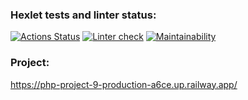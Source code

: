### Hexlet tests and linter status:
[![Actions Status](https://github.com/Ludmila398/php-project-9/workflows/hexlet-check/badge.svg)](https://github.com/Ludmila398/php-project-9/actions)
[![Linter check](https://github.com/Ludmila398/php-project-9/actions/workflows/linter-check.yml/badge.svg)](https://github.com/Ludmila398/php-project-9/actions/workflows/linter-check.yml)
[![Maintainability](https://api.codeclimate.com/v1/badges/246a453572d1635256b7/maintainability)](https://codeclimate.com/github/Ludmila398/php-project-9/maintainability)

### Project:
https://php-project-9-production-a6ce.up.railway.app/